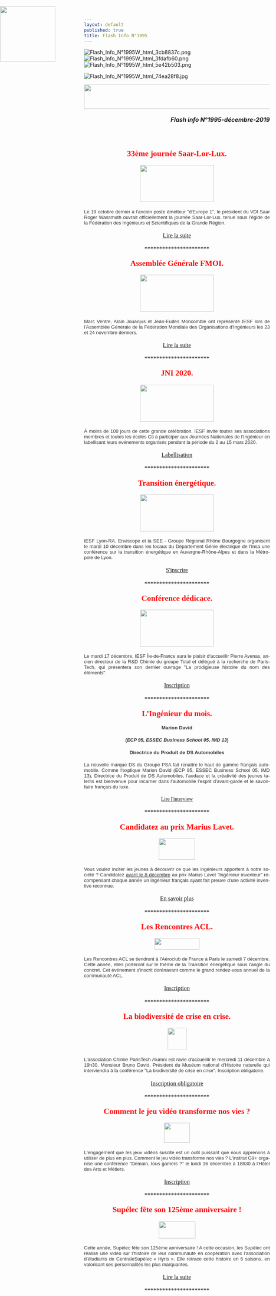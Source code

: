 ```yaml
---
layout: default
published: true
title: Flash Info N°1995
---
```

![Flash_Info_N°1995W_html_3cb8837c.png]({{site.baseurl}}/media/Flash_Info_N°1995W_html_3cb8837c.png)
![Flash_Info_N°1995W_html_3fdafb60.png]({{site.baseurl}}/media/Flash_Info_N°1995W_html_3fdafb60.png)
![Flash_Info_N°1995W_html_5e42b503.png]({{site.baseurl}}/media/Flash_Info_N°1995W_html_5e42b503.png)


![Flash_Info_N°1995W_html_74ea28f8.jpg]({{site.baseurl}}/media/Flash_Info_N°1995W_html_74ea28f8.jpg)



<BODY LANG="fr-FR" LINK="#0000ff" DIR="LTR">
<P ALIGN=CENTER STYLE="margin-bottom: 0.19in"><IMG SRC="6250d2e9e2f5155a320c30d46f14d5d9_html_74ea28f8.jpg" NAME="Image 2" ALIGN=BOTTOM WIDTH=680 HEIGHT=66 BORDER=0></P>
<P ALIGN=RIGHT STYLE="margin-bottom: 0.19in"><FONT SIZE=3><I><B>Flash
info N°1995-décembre-2019</B></I></FONT></P>
<P ALIGN=CENTER STYLE="margin-bottom: 0.19in"><BR><BR>
</P>
<P ALIGN=CENTER STYLE="margin-bottom: 0.19in"><FONT COLOR="#ff0000"><FONT FACE="Engravers MT, serif"><FONT SIZE=4 STYLE="font-size: 16pt"><B>33ème
journée Saar-Lor-Lux.</B></FONT></FONT></FONT></P>
<P ALIGN=CENTER STYLE="margin-bottom: 0.19in"><IMG SRC="6250d2e9e2f5155a320c30d46f14d5d9_html_5e42b503.png" NAME="Image 32" ALIGN=BOTTOM WIDTH=200 HEIGHT=100 BORDER=0></P>
<P ALIGN=JUSTIFY STYLE="margin-bottom: 0.19in"><FONT COLOR="#333333"><FONT FACE="Arial, serif"><FONT SIZE=2>Le
19 octobre dernier à l'ancien poste émetteur &quot;d'Europe 1&quot;,
le président du VDI Saar Roger Wassmuth ouvrait officiellement la
journée Saar-Lor-Lux, tenue sous l'égide de la Fédération des
Ingénieurs et Scientifiques de la Grande Région.</FONT></FONT></FONT></P>
<P ALIGN=CENTER STYLE="margin-bottom: 0.19in"><A HREF="https://www.iesf.fr/offres/gestion/actus_752_39284-1766/journee-saar-lor-lux.html"><FONT FACE="Calibri, serif"><FONT SIZE=3>Lire
la suite</FONT></FONT></A></P>
<P ALIGN=CENTER STYLE="margin-bottom: 0.19in"><FONT COLOR="#000000"><FONT FACE="Calibri, serif"><FONT SIZE=3>**********************</FONT></FONT></FONT></P>
<P ALIGN=CENTER STYLE="margin-bottom: 0.19in"><FONT COLOR="#ff0000"><FONT FACE="Engravers MT, serif"><FONT SIZE=4 STYLE="font-size: 16pt"><B>Assemblée
Générale FMOI.</B></FONT></FONT></FONT></P>
<P ALIGN=CENTER STYLE="margin-bottom: 0.19in"><IMG SRC="6250d2e9e2f5155a320c30d46f14d5d9_html_3cb8837c.png" NAME="Image 31" ALIGN=BOTTOM WIDTH=200 HEIGHT=100 BORDER=0></P>
<P ALIGN=JUSTIFY STYLE="margin-bottom: 0.19in"><FONT COLOR="#333333"><FONT FACE="Arial, serif"><FONT SIZE=2>Marc
Ventre, Alain Jouanjus et Jean-Eudes Moncomble ont représenté IESF
lors de l'Assemblée Générale de la Fédération Mondiale des
Organisations d'Ingénieurs les 23 et 24 novembre derniers.</FONT></FONT></FONT></P>
<P ALIGN=CENTER STYLE="margin-bottom: 0.19in"><A HREF="https://www.iesf.fr/offres/gestion/actus_752_39300-1766/iesf-present-a-l-ag-de-la-fmoi.html"><FONT FACE="Calibri, serif"><FONT SIZE=3>Lire
la suite</FONT></FONT></A></P>
<P ALIGN=CENTER STYLE="margin-bottom: 0.19in"><FONT COLOR="#000000"><FONT FACE="Calibri, serif"><FONT SIZE=3>**********************</FONT></FONT></FONT></P>
<P ALIGN=CENTER STYLE="margin-bottom: 0.19in"><FONT COLOR="#ff0000"><FONT FACE="Engravers MT, serif"><FONT SIZE=4 STYLE="font-size: 16pt"><B>JNI
2020.</B></FONT></FONT></FONT></P>
<P ALIGN=CENTER STYLE="margin-bottom: 0.19in"><IMG SRC="6250d2e9e2f5155a320c30d46f14d5d9_html_3fdafb60.png" NAME="Image 30" ALIGN=BOTTOM WIDTH=200 HEIGHT=100 BORDER=0></P>
<P ALIGN=JUSTIFY STYLE="margin-bottom: 0.19in"><FONT COLOR="#333333"><FONT FACE="Arial, serif"><FONT SIZE=2>À
moins de 100 jours de cette grande célébration, IESF invite toutes
ses associations membres et toutes les écoles Cti à participer aux
Journées Nationales de l'Ingénieur en labellisant leurs événements
organisés pendant la période du 2 au 15 mars 2020.</FONT></FONT></FONT></P>
<P ALIGN=CENTER STYLE="margin-bottom: 0.19in"><A HREF="http://jni.iesf.fr/"><FONT FACE="Calibri, serif"><FONT SIZE=3>Labellisation</FONT></FONT></A></P>
<P ALIGN=CENTER STYLE="margin-bottom: 0.19in"><FONT COLOR="#000000"><FONT FACE="Calibri, serif"><FONT SIZE=3>**********************</FONT></FONT></FONT></P>
<P ALIGN=CENTER STYLE="margin-bottom: 0.19in"><FONT COLOR="#ff0000"><FONT FACE="Engravers MT, serif"><FONT SIZE=4 STYLE="font-size: 16pt"><B>Transition
énergétique.</B></FONT></FONT></FONT></P>
<P ALIGN=CENTER STYLE="margin-bottom: 0.19in"><IMG SRC="6250d2e9e2f5155a320c30d46f14d5d9_html_d59bc1c4.png" NAME="Image 22" ALIGN=BOTTOM WIDTH=200 HEIGHT=100 BORDER=0></P>
<P ALIGN=JUSTIFY STYLE="margin-bottom: 0.19in"><FONT COLOR="#333333"><FONT FACE="Arial, serif"><FONT SIZE=2>IESF
Lyon-RA, Enviscope et la SEE - Groupe Régional Rhône Bourgogne
organisent le mardi 10 décembre dans les locaux du Département
Génie électrique de l'Insa une conférence sur la transition
énergétique en Auvergne-Rhône-Alpes et dans la Métropole de Lyon.</FONT></FONT></FONT></P>
<P ALIGN=CENTER STYLE="margin-bottom: 0.19in"><A HREF="https://www.iesf.fr/offres/gestion/events_752_48903_non.html-1/conference-iesf-lyon-ra.html"><FONT FACE="Calibri, serif"><FONT SIZE=3>S'inscrire</FONT></FONT></A></P>
<P ALIGN=CENTER STYLE="margin-bottom: 0.19in"><FONT COLOR="#000000"><FONT FACE="Calibri, serif"><FONT SIZE=3>**********************</FONT></FONT></FONT></P>
<P ALIGN=CENTER STYLE="margin-bottom: 0.19in"><FONT COLOR="#ff0000"><FONT FACE="Engravers MT, serif"><FONT SIZE=4 STYLE="font-size: 16pt"><B>Conférence
dédicace.</B></FONT></FONT></FONT></P>
<P ALIGN=CENTER STYLE="margin-bottom: 0.19in"><IMG SRC="6250d2e9e2f5155a320c30d46f14d5d9_html_a2d0b4f4.png" NAME="Image 20" ALIGN=BOTTOM WIDTH=200 HEIGHT=100 BORDER=0></P>
<P ALIGN=JUSTIFY STYLE="margin-bottom: 0.19in"><FONT COLOR="#333333"><FONT FACE="Arial, serif"><FONT SIZE=2>Le
mardi 17 décembre, IESF Île-de-France aura le plaisir d'accueillir
Pierre Avenas, ancien directeur de la R&amp;D Chimie du groupe Total
et délégué à la recherche de ParisTech, qui présentera son
dernier ouvrage &quot;La prodigieuse histoire du nom des éléments&quot;.</FONT></FONT></FONT></P>
<P ALIGN=CENTER STYLE="margin-bottom: 0.19in"><A HREF="https://www.iesf.fr/offres/gestion/events_752_48889_non-1/conference-iesf-Ile-de-france.html"><FONT FACE="Calibri, serif"><FONT SIZE=3>Inscription</FONT></FONT></A></P>
<P ALIGN=CENTER STYLE="margin-bottom: 0.19in"><A NAME="_GoBack"></A><FONT COLOR="#000000"><FONT FACE="Calibri, serif"><FONT SIZE=3>**********************</FONT></FONT></FONT></P>
<P ALIGN=CENTER STYLE="margin-bottom: 0.19in"><FONT COLOR="#ff0000"><FONT FACE="Engravers MT, serif"><FONT SIZE=4 STYLE="font-size: 16pt"><B>L’Ingénieur
du mois.</B></FONT></FONT></FONT><SPAN CLASS="sd-abs-pos" STYLE="position: absolute; top: 0.38in; left: 0in; width: 150px"><IMG SRC="6250d2e9e2f5155a320c30d46f14d5d9_html_ad77f7c6.png" NAME="Image 18" WIDTH=150 HEIGHT=150 BORDER=0></SPAN></P>
<P ALIGN=CENTER STYLE="margin-bottom: 0.19in"><FONT COLOR="#333333"><FONT FACE="Arial, serif"><FONT SIZE=2 STYLE="font-size: 10pt"><B>Marion
David </B></FONT></FONT></FONT>
</P>
<P ALIGN=CENTER STYLE="margin-bottom: 0.19in"><FONT COLOR="#333333"><FONT FACE="Arial, serif"><FONT SIZE=2><B>(</B></FONT></FONT></FONT><FONT COLOR="#333333"><FONT FACE="Arial, serif"><FONT SIZE=2><I><B>ECP
95, ESSEC Business School 05, IMD 13</B></I></FONT></FONT></FONT><FONT COLOR="#333333"><FONT FACE="Arial, serif"><FONT SIZE=2><B>)</B></FONT></FONT></FONT><FONT COLOR="#333333"><FONT FACE="Arial, serif"><FONT SIZE=2 STYLE="font-size: 10pt"><B>
</B></FONT></FONT></FONT>
</P>
<P ALIGN=CENTER STYLE="margin-bottom: 0.19in"><FONT COLOR="#333333"><FONT FACE="Arial, serif"><FONT SIZE=2 STYLE="font-size: 10pt"><B>Directrice
du Produit de DS Automobiles</B></FONT></FONT></FONT></P>
<P ALIGN=JUSTIFY STYLE="margin-bottom: 0.19in"><FONT COLOR="#333333"><FONT FACE="Arial, serif"><FONT SIZE=2>La
nouvelle marque DS du Groupe PSA fait renaître le haut de gamme
français automobile. Comme l'explique Marion David (ECP 95, ESSEC
Business School 05, IMD 13), Directrice du Produit de DS Automobiles,
l'audace et la créativité des jeunes talents est bienvenue pour
incarner dans l'automobile l'esprit d'avant-garde et le savoir-faire
français du luxe.</FONT></FONT></FONT></P>
<P ALIGN=CENTER STYLE="margin-bottom: 0.19in"><A HREF="http://www.mondedesgrandesecoles.fr/ds-automobiles-la-marque-premium-qui-roule-en-mode-startup/"><FONT FACE="Calibri, serif">Lire
l'interview</FONT></A></P>
<P ALIGN=CENTER STYLE="margin-bottom: 0.19in"><FONT COLOR="#000000"><FONT FACE="Calibri, serif"><FONT SIZE=3>**********************</FONT></FONT></FONT></P>
<P ALIGN=CENTER STYLE="margin-bottom: 0.19in"><FONT COLOR="#ff0000"><FONT FACE="Engravers MT, serif"><FONT SIZE=4 STYLE="font-size: 16pt"><B>Candidatez
au prix Marius Lavet.</B></FONT></FONT></FONT></P>
<P ALIGN=CENTER STYLE="margin-bottom: 0.19in"><IMG SRC="6250d2e9e2f5155a320c30d46f14d5d9_html_b96397d2.png" NAME="Image 17" ALIGN=BOTTOM WIDTH=98 HEIGHT=58 BORDER=0></P>
<P ALIGN=JUSTIFY STYLE="margin-bottom: 0.19in"><FONT COLOR="#333333"><FONT FACE="Arial, serif"><FONT SIZE=2>Vous
voulez inciter les jeunes à découvrir ce que les ingénieurs
apportent à notre société ? Candidatez </FONT></FONT></FONT><FONT COLOR="#333333"><FONT FACE="Arial, serif"><FONT SIZE=2><U>avant
le 8 décembre</U></FONT></FONT></FONT><FONT COLOR="#333333"><FONT FACE="Arial, serif"><FONT SIZE=2>
au prix Marius Lavet &quot;Ingénieur inventeur&quot; récompensant
chaque année un ingénieur français ayant fait preuve d'une
activité inventive reconnue.</FONT></FONT></FONT></P>
<P ALIGN=CENTER STYLE="margin-bottom: 0.19in"><A HREF="https://www.iesf.fr/offres/gestion/actus_752_39275-1884/prix-marius-lavet-2020-appel-a-candidatures.html"><FONT FACE="Calibri, serif"><FONT SIZE=3>En
savoir plus</FONT></FONT></A></P>
<P ALIGN=CENTER STYLE="margin-bottom: 0.19in"><FONT COLOR="#000000"><FONT FACE="Calibri, serif"><FONT SIZE=3>**********************</FONT></FONT></FONT></P>
<P ALIGN=CENTER STYLE="margin-bottom: 0.19in"><FONT COLOR="#ff0000"><FONT FACE="Engravers MT, serif"><FONT SIZE=4 STYLE="font-size: 16pt"><B>Les
Rencontres ACL.</B></FONT></FONT></FONT></P>
<P ALIGN=CENTER STYLE="margin-bottom: 0.19in"><IMG SRC="6250d2e9e2f5155a320c30d46f14d5d9_html_29197c4f.png" NAME="Image 15" ALIGN=BOTTOM WIDTH=122 HEIGHT=31 BORDER=0></P>
<P ALIGN=JUSTIFY STYLE="margin-bottom: 0.19in"><FONT COLOR="#333333"><FONT FACE="Arial, serif"><FONT SIZE=2>Les
Rencontres ACL se tiendront à l'Aéroclub de France à Paris le
samedi 7 décembre. Cette année, elles porteront sur le thème de la
Transition énergétique sous l'angle du concret. Cet événement
s'inscrit dorénavant comme le grand rendez-vous annuel de la
communauté ACL.</FONT></FONT></FONT></P>
<P ALIGN=CENTER STYLE="margin-bottom: 0.19in"><A HREF="https://www.iesf.fr/offres/gestion/events_752_48922_non-1/les-rencontres-acl.html"><FONT FACE="Calibri, serif"><FONT SIZE=3>Inscription</FONT></FONT></A></P>
<P ALIGN=CENTER STYLE="margin-bottom: 0.19in"><FONT COLOR="#000000"><FONT FACE="Calibri, serif"><FONT SIZE=3>**********************</FONT></FONT></FONT></P>
<P ALIGN=CENTER STYLE="margin-bottom: 0.19in"><FONT COLOR="#ff0000"><FONT FACE="Engravers MT, serif"><FONT SIZE=4 STYLE="font-size: 16pt"><B>La
biodiversité de crise en crise.</B></FONT></FONT></FONT></P>
<P ALIGN=CENTER STYLE="margin-bottom: 0.19in"><IMG SRC="6250d2e9e2f5155a320c30d46f14d5d9_html_9b8bbff0.png" NAME="Image 9" ALIGN=BOTTOM WIDTH=51 HEIGHT=60 BORDER=0></P>
<P ALIGN=JUSTIFY STYLE="margin-bottom: 0.19in"><FONT COLOR="#333333"><FONT FACE="Arial, serif"><FONT SIZE=2>L'association
Chimie ParisTech Alumni est ravie d'accueillir le mercredi 11
décembre à 19h30, Monsieur Bruno David,&nbsp;Président du Muséum
national d'Histoire naturelle qui interviendra à la conférence &quot;La
biodiversité de crise en crise&quot;. Inscription obligatoire.</FONT></FONT></FONT></P>
<P ALIGN=CENTER STYLE="margin-bottom: 0.19in"><A HREF="https://www.iesf.fr/offres/gestion/events_752_48940_non-1/conference-chimie-paristech-alumni.html"><FONT FACE="Calibri, serif"><FONT SIZE=3>Inscription
obligatoire</FONT></FONT></A></P>
<P ALIGN=CENTER STYLE="margin-bottom: 0.19in"><FONT COLOR="#000000"><FONT FACE="Calibri, serif"><FONT SIZE=3>**********************</FONT></FONT></FONT></P>
<P ALIGN=CENTER STYLE="margin-bottom: 0.19in"><FONT COLOR="#ff0000"><FONT FACE="Engravers MT, serif"><FONT SIZE=4 STYLE="font-size: 16pt"><B>Comment
le jeu vidéo transforme nos vies ?</B></FONT></FONT></FONT></P>
<P ALIGN=CENTER STYLE="margin-bottom: 0.19in"><IMG SRC="6250d2e9e2f5155a320c30d46f14d5d9_html_eddf1ba9.jpg" NAME="Image 7" ALIGN=BOTTOM WIDTH=70 HEIGHT=54 BORDER=0></P>
<P ALIGN=JUSTIFY STYLE="margin-bottom: 0.19in"><FONT COLOR="#333333"><FONT FACE="Arial, serif"><FONT SIZE=2>L'engagement
que les jeux vidéos suscite est un outil puissant que nous apprenons
à utiliser de plus en plus.&nbsp;Comment le jeu vidéo transforme
nos vies ? L'institut G9+ organise une conférence &quot;Demain, tous
gamers ?&quot; le lundi 16 décembre à 18h30 à l'Hôtel des Arts et
Métiers.</FONT></FONT></FONT></P>
<P ALIGN=CENTER STYLE="margin-bottom: 0.19in"><A HREF="https://www.iesf.fr/offres/gestion/events_752_48941_non-1/conference-l-institut-g9.html"><FONT FACE="Calibri, serif"><FONT SIZE=3>Inscription</FONT></FONT></A></P>
<P ALIGN=CENTER STYLE="margin-bottom: 0.19in"><FONT COLOR="#000000"><FONT FACE="Calibri, serif"><FONT SIZE=3>**********************</FONT></FONT></FONT></P>
<P ALIGN=CENTER STYLE="margin-bottom: 0.19in"><FONT COLOR="#ff0000"><FONT FACE="Engravers MT, serif"><FONT SIZE=4 STYLE="font-size: 16pt"><B>Supélec
fête son 125ème anniversaire !</B></FONT></FONT></FONT></P>
<P ALIGN=CENTER STYLE="margin-bottom: 0.19in"><IMG SRC="6250d2e9e2f5155a320c30d46f14d5d9_html_135180c1.png" NAME="Image 5" ALIGN=BOTTOM WIDTH=99 HEIGHT=46 BORDER=0></P>
<P ALIGN=JUSTIFY STYLE="margin-bottom: 0.19in"><FONT COLOR="#333333"><FONT FACE="Arial, serif"><FONT SIZE=2>Cette
année, Supélec fête son 125ème anniversaire ! A cette occasion,
les Supélec ont réalisé une vidéo sur l'histoire de leur
communauté en coopération avec l'association d'étudiants de
CentraleSupélec « Hyris ». Elle retrace cette histoire en 6
saisons, en valorisant ses personnalités les plus marquantes.</FONT></FONT></FONT></P>
<P ALIGN=CENTER STYLE="margin-bottom: 0.19in"><A HREF="https://www.iesf.fr/offres/gestion/actus_752_39301-1884/supelec-fete-ses-125-ans.html"><FONT FACE="Calibri, serif"><FONT SIZE=3>Lire
la suite</FONT></FONT></A></P>
<P ALIGN=CENTER STYLE="margin-bottom: 0.19in"><FONT COLOR="#000000"><FONT FACE="Calibri, serif"><FONT SIZE=3>**********************</FONT></FONT></FONT></P>
<P ALIGN=CENTER STYLE="margin-bottom: 0.19in"><BR><BR>
</P>
</BODY>
</HTML>
